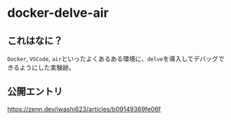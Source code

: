 # docker-delve-air
## これはなに？
`Docker`, `VSCode`, `air`といったよくあるある環境に、`delve`を導入してデバッグできるようにした実験跡。

## 公開エントリ
https://zenn.dev/iwashi623/articles/b09149369fe06f
